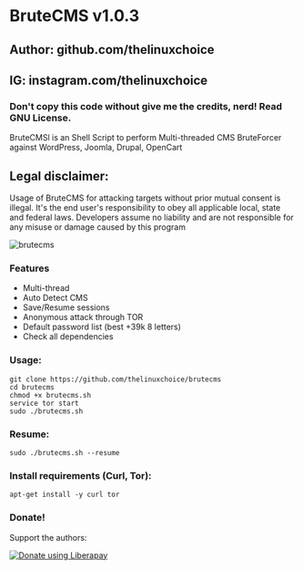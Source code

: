 # BruteCMS v1.0.3
## Author: github.com/thelinuxchoice
## IG: instagram.com/thelinuxchoice
### Don't copy this code without give me the credits, nerd! Read GNU License. 
BruteCMSl is an Shell Script to perform Multi-threaded CMS BruteForcer against WordPress, Joomla, Drupal, OpenCart

## Legal disclaimer:
Usage of BruteCMS for attacking targets without prior mutual consent is illegal. It's the end user's responsibility to obey all applicable local, state and federal laws. Developers assume no liability and are not responsible for any misuse or damage caused by this program 

![brutecms](https://user-images.githubusercontent.com/34893261/41383531-a28027ba-6f47-11e8-861f-ca599410c75d.png)

### Features

- Multi-thread
- Auto Detect CMS
- Save/Resume sessions
- Anonymous attack through TOR
- Default password list (best +39k 8 letters)
- Check all dependencies

### Usage:
```
git clone https://github.com/thelinuxchoice/brutecms
cd brutecms
chmod +x brutecms.sh
service tor start
sudo ./brutecms.sh
```

### Resume:
```
sudo ./brutecms.sh --resume
```

### Install requirements (Curl, Tor):

```
apt-get install -y curl tor
```

### Donate!
Support the authors:

<noscript><a href="https://liberapay.com/thelinuxchoice/donate"><img alt="Donate using Liberapay" src="https://liberapay.com/assets/widgets/donate.svg"></a></noscript>
